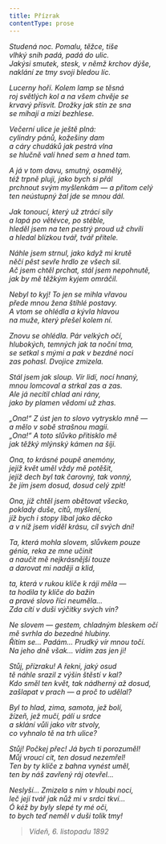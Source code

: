 ```yaml
---
title: Přízrak
contentType: prose
---
```


<section>

_Studená noc. Pomalu, těžce, tiše  
vlhký sníh padá, padá do ulic.  
Jakýsi smutek, stesk, v němž krchov dýše,  
naklání ze tmy svoji bledou líc._

</section>

<section>

_Lucerny hoří. Kolem lamp se těsná  
roj světlých kol a na všem chvěje se  
krvavý přísvit. Drožky jak stín ze sna  
se míhají a mizí bezhlese._

</section>

<section>

_Večerní ulice je ještě plná:  
cylindry pánů, kožešiny dam  
a cáry chudáků jak pestrá vlna  
se hlučně valí hned sem a hned tam._

</section>

<section>

_A já v tom davu, smutný, osamělý,  
též trpně pluji, jako bych si přál  
prchnout svým myšlenkám — a přitom celý  
ten neústupný žal jde se mnou dál._

</section>

<section>

_Jak tonoucí, který už ztrácí síly  
a lapá po větévce, po stéble,  
hleděl jsem na ten pestrý proud už chvíli  
a hledal blízkou tvář, tvář přítele._

</section>

<section>

_Náhle jsem strnul, jako když mi krutě  
něčí pěst sevře hrdlo ze všech sil.  
Ač jsem chtěl prchat, stál jsem nepohnutě,  
jak by mě těžkým kyjem omráčil._

</section>

<section>

_Nebyl to kyj! To jen se mihla vřavou  
přede mnou žena štíhlé postavy.  
A vtom se ohlédla a kývla hlavou  
na muže, který přešel kolem ní._

</section>

<section>

_Znovu se ohlédla. Pár velkých očí,  
hlubokých, temných jak ta noční tma,  
se setkal s mými a pak v bezdné noci  
zas pohasl. Dvojice zmizela._

</section>

<section>

_Stál jsem jak sloup. Vír lidí, nocí hnaný,  
mnou lomcoval a strkal zas a zas.  
Ale já necítil chlad ani rány,  
jako by plamen vědomí už zhas._

</section>

<section>

_„Ona!“ Z úst jen to slovo vytrysklo mně —  
a mělo v sobě strašnou magii.  
„Ona!“ A toto slůvko přitisklo mě  
jak těžký mlýnský kámen na šíji._

</section>

<section>

_Ona, to krásné poupě anemóny,  
jejíž květ uměl vždy mě potěšit,  
jejíž dech byl tak čarovný, tak vonný,  
že jím jsem dosud, dosud celý zpit!_

</section>

<section>

_Ona, jíž chtěl jsem obětovat všecko,  
poklady duše, citů, myšlení,  
jíž bych i stopy líbal jako děcko  
a v níž jsem viděl krásu, cíl svých dní!_

</section>

<section>

_Ta, která mohla slovem, slůvkem pouze  
génia, reka ze mne učinit  
a naučit mě nejkrásnější touze  
a darovat mi naději a klid,_

</section>

<section>

_ta, která v rukou klíče k ráji měla —  
ta hodila ty klíče do bažin  
a pravé slovo říci neuměla…  
Zda cítí v duši výčitky svých vin?_

</section>

<section>

_Ne slovem — gestem, chladným bleskem očí  
mě svrhla do bezedné hlubiny.  
Řítím se… Padám… Prudký vír mnou točí.  
Na jeho dně však… vidím zas jen ji!_

</section>

<section>

_Stůj, přízraku! A řekni, jaký osud  
tě náhle srazil z výšin štěstí v kal?  
Kdo směl ten květ, tak nádherný až dosud,  
zašlapat v prach — a proč to udělal?_

</section>

<section>

_Byl to hlad, zima, samota, jež bolí,  
žízeň, jež mučí, pálí u srdce  
a sklání vůli jako vítr stvoly,  
co vyhnalo tě na trh ulice?_

</section>

<section>

_Stůj! Počkej přec! Já bych ti porozuměl!  
Můj vroucí cit, ten dosud nezemřel!  
Ten by ty klíče z bahna vynést uměl,  
ten by náš zavřený ráj otevřel…_

</section>

<section>

_Neslyší… Zmizela s ním v hloubi noci,  
leč její tvář jak nůž mi v srdci tkví…  
Ó kéž by byly slepé ty mé oči,  
to bych teď neměl v duši tolik tmy!_

</section>

<section>

> _Vídeň, 6. listopadu 1892_

</section>

